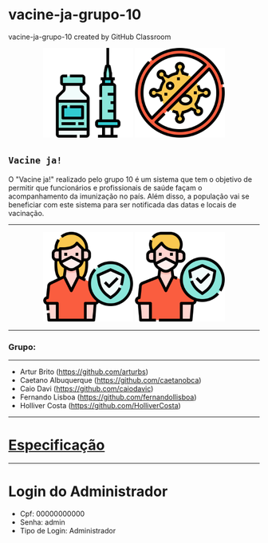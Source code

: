 # vacine-ja-grupo-10
vacine-ja-grupo-10 created by GitHub Classroom

<p  align="center">
     <img  src="./img/030-drug.svg"  heigth="80"  width="180"/>
     <img  src="./img/001-anti virus.svg"  heigth="80"  width="180"/>
<p/>

## **`Vacine ja!`**
O "Vacine ja!" realizado pelo grupo 10 é um sistema que tem o objetivo de permitir que funcionários e profissionais de saúde façam o acompanhamento da imunização no país. Além disso, a população vai se beneficiar com este sistema para ser notificada das datas e locais de vacinação.

---
<p  align="center">
     <img  src="./img/014-immunity.svg"  heigth="80"  width="180"/>
     <img  src="./img/013-immunity.svg"  heigth="80"  width="180"/>
<p/>

---
### Grupo:
---
* Artur Brito (https://github.com/arturbs)
* Caetano Albuquerque (https://github.com/caetanobca)
* Caio Davi (https://github.com/caiodavic)
* Fernando Lisboa (https://github.com/fernandollisboa)
* Holliver Costa (https://github.com/HolliverCosta)

---
# [Especificação](https://docs.google.com/document/d/1rzK3t730M2SYpK3b8HmLQiCY7dAGeePDxXKbn6Xqjmk/edit?usp=sharing)

---
# Login do Administrador
- Cpf: 00000000000
- Senha: admin
- Tipo de Login: Administrador
